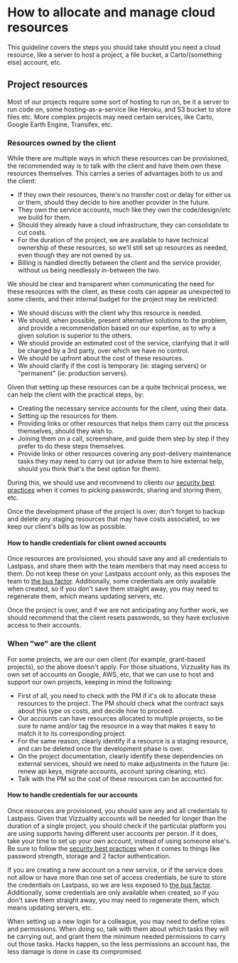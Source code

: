 # How to allocate and manage cloud resources

This guideline covers the steps you should take should you need a cloud resource, like a server to host a project, a file bucket, a Carto/\(something else\) account, etc.

## Project resources

Most of our projects require some sort of hosting to run on, be it a server to run code on, some hosting-as-a-service like Heroku, and S3 bucket to store files etc. More complex projects may need certain services, like Carto, Google Earth Engine, Transifex, etc.

### Resources owned by the client

While there are multiple ways in which these resources can be provisioned, the recommended way is to talk with the client and have them own these resources themselves. This carries a series of advantages both to us and the client:

* If they own their resources, there's no transfer cost or delay for either us or them, should they decide to hire another provider in the future.
* They own the service accounts, much like they own the code/design/etc we build for them.
* Should they already have a cloud infrastructure, they can consolidate to cut costs.
* For the duration of the project, we are available to have technical ownership of these resources, so we'll still set up resources as needed, even though they are not owned by us.
* Billing is handled directly between the client and the service provider, without us being needlessly in-between the two. 

We should be clear and transparent when communicating the need for these resources with the client, as these costs can appear as unexpected to some clients, and their internal budget for the project may be restricted:

* We should discuss with the client why this resource is needed.
* We should, when possible, present alternative solutions to the problem, and provide a recommendation based on our expertise, as to why a given solution is superior to the others.
* We should provide an estimated cost of the service, clarifying that it will be charged by a 3rd party, over which we have no control.
* We should be upfront about the cost of these resources.
* We should clarify if the cost is temporary \(ie: staging servers\) or "permanent" \(ie: production servers\).

Given that setting up these resources can be a quite technical process, we can help the client with the practical steps, by:

* Creating the necessary service accounts for the client, using their data.
* Setting up the resources for them.
* Providing links or other resources that helps them carry out the process themselves, should they wish to.
* Joining them on a call, screenshare, and guide them step by step if they prefer to do these steps themselves.
* Provide links or other resources covering any post-delivery maintenance tasks they may need to carry out \(or advise them to hire external help, should you think that's the best option for them\).

During this, we should use and recommend to clients our [security best practices](https://github.com/Vizzuality/playbook/blob/master/guidelines/security.md) when it comes to picking passwords, sharing and storing them, etc.

Once the development phase of the project is over, don't forget to backup and delete any staging resources that may have costs associated, so we keep our client's bills as low as possible.

#### How to handle credentials for client owned accounts

Once resources are provisioned, you should save any and all credentials to Lastpass, and share them with the team members that may need access to them. Do not keep these on your Lastpass account only, as this exposes the team to [the bus factor](https://en.wikipedia.org/wiki/Bus_factor). Additionally, some credentials are only available when created, so if you don't save them straight away, you may need to regenerate them, which means updating servers, etc.

Once the project is over, and if we are not anticipating any further work, we should recommend that the client resets passwords, so they have exclusive access to their accounts.

### When "we" are the client

For some projects, we are our own client \(for example, grant-based projects\), so the above doesn't apply. For those situations, Vizzuality has its own set of accounts on Google, AWS, etc, that we can use to host and support our own projects, keeping in mind the following:

* First of all, you need to check with the PM if it's ok to allocate these resources to the project. The PM should check what the contract says about this type os costs, and decide how to proceed. 
* Our accounts can have resources allocated to multiple projects, so be sure to name and/or tag the resource in a way that makes it easy to match it to its corresponding project.
* For the same reason, clearly identify if a resource is a staging resource, and can be deleted once the development phase is over.
* On the project documentation, clearly identify these dependencies on external services, should we need to make adjustments in the future \(ie: renew api keys, migrate accounts, account spring cleaning, etc\). 
* Talk with the PM so the cost of these resources can be accounted for.

#### How to handle credentials for our accounts

Once resources are provisioned, you should save any and all credentials to Lastpass. Given that Vizzuality accounts will be needed for longer than the duration of a single project, you should check if the particular platform you are using supports having different user accounts per person. If it does, take your time to set up your own account, instead of using someone else's. Be sure to follow the [security best practices](https://github.com/Vizzuality/playbook/blob/master/guidelines/security.md) when it comes to things like password strength, storage and 2 factor authentication.

If you are creating a new account on a new service, or if the service does not allow or have more than one set of access credentials, be sure to store the credentials on Lastpass, so we are less exposed to [the bus factor](https://en.wikipedia.org/wiki/Bus_factor). Additionally, some credentials are only available when created, so if you don't save them straight away, you may need to regenerate them, which means updating servers, etc.

When setting up a new login for a colleague, you may need to define roles and permissions. When doing so, talk with them about which tasks they will be carrying out, and grant them the minimum needed permissions to carry out those tasks. Hacks happen, so the less permissions an account has, the less damage is done in case its compromised.

